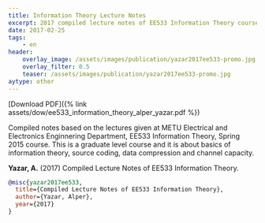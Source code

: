 ```yaml
---
title: Information Theory Lecture Notes
excerpt: 2017 compiled lecture notes of EE533 Information Theory course
date: 2017-02-25
tags:
    - en
header:
    overlay_image: /assets/images/publication/yazar2017ee533-promo.jpg
    overlay_filter: 0.5
    teaser: /assets/images/publication/yazar2017ee533-promo.jpg
aytype: other
---
```


[Download PDF]({% link assets/dow/ee533_information_theory_alper_yazar.pdf %})

Compiled notes based on the lectures given at METU Electrical and Electronics
Enginnering Department, EE533 Information Theory, Spring 2015 course. This is a
graduate level course and it is about basics of information theory, source
coding, data compression and channel capacity.

**Yazar, A.** (2017) Compiled Lecture Notes of EE533 Information Theory.

```bibtex
@misc{yazar2017ee533,
  title={Compiled Lecture Notes of EE533 Information Theory},
  author={Yazar, Alper},
  year={2017}
}
```

